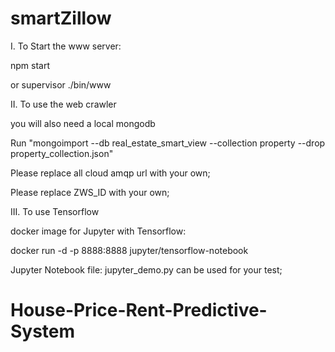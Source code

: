 # smartZillow

I. To Start the www server:

npm start

or supervisor ./bin/www

II. To use the web crawler

you will also need a local mongodb

Run "mongoimport --db real_estate_smart_view --collection property --drop property_collection.json"

Please replace all cloud amqp url with your own;

Please replace ZWS_ID with your own;

III. To use Tensorflow

docker image for Jupyter with Tensorflow: 

docker run -d -p 8888:8888 jupyter/tensorflow-notebook

Jupyter Notebook file: jupyter_demo.py can be used for your test;
# House-Price-Rent-Predictive-System
